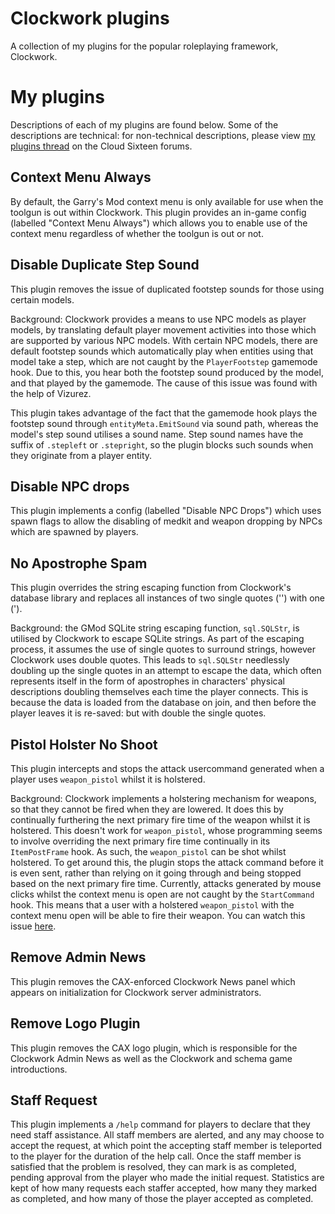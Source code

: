 # Clockwork plugins
A collection of my plugins for the popular roleplaying framework, Clockwork.

# My plugins
Descriptions of each of my plugins are found below. Some of the descriptions are technical: for non-technical descriptions, please view [my plugins thread](http://forums.cloudsixteen.com/threads/vortixs-plugins.6739/) on the Cloud Sixteen forums.

## Context Menu Always
By default, the Garry's Mod context menu is only available for use when the toolgun is out within Clockwork. This plugin provides an in-game config (labelled "Context Menu Always") which allows you to enable use of the context menu regardless of whether the toolgun is out or not.

## Disable Duplicate Step Sound
This plugin removes the issue of duplicated footstep sounds for those using certain models.

Background: Clockwork provides a means to use NPC models as player models, by translating default player movement activities into those which are supported by various NPC models. With certain NPC models, there are default footstep sounds which automatically play when entities using that model take a step, which are not caught by the `PlayerFootstep` gamemode hook. Due to this, you hear both the footstep sound produced by the model, and that played by the gamemode. The cause of this issue was found with the help of Vizurez.

This plugin takes advantage of the fact that the gamemode hook plays the footstep sound through `entityMeta.EmitSound` via sound path, whereas the model's step sound utilises a sound name. Step sound names have the suffix of `.stepleft` or `.stepright`, so the plugin blocks such sounds when they originate from a player entity.

## Disable NPC drops
This plugin implements a config (labelled "Disable NPC Drops") which uses spawn flags to allow the disabling of medkit and weapon dropping by NPCs which are spawned by players.

## No Apostrophe Spam
This plugin overrides the string escaping function from Clockwork's database library and replaces all instances of two single quotes ('') with one (').

Background: the GMod SQLite string escaping function, `sql.SQLStr`, is utilised by Clockwork to escape SQLite strings. As part of the escaping process, it assumes the use of single quotes to surround strings, however Clockwork uses double quotes. This leads to `sql.SQLStr` needlessly doubling up the single quotes in an attempt to escape the data, which often represents itself in the form of apostrophes in characters' physical descriptions doubling themselves each time the player connects. This is because the data is loaded from the database on join, and then before the player leaves it is re-saved: but with double the single quotes.

## Pistol Holster No Shoot
This plugin intercepts and stops the attack usercommand generated when a player uses `weapon_pistol` whilst it is holstered.

Background: Clockwork implements a holstering mechanism for weapons, so that they cannot be fired when they are lowered. It does this by continually furthering the next primary fire time of the weapon whilst it is holstered. This doesn't work for `weapon_pistol`, whose programming seems to involve overriding the next primary fire time continually in its `ItemPostFrame` hook. As such, the `weapon_pistol` can be shot whilst holstered. To get around this, the plugin stops the attack command before it is even sent, rather than relying on it going through and being stopped based on the next primary fire time. Currently, attacks generated by mouse clicks whilst the context menu is open are not caught by the `StartCommand` hook. This means that a user with a holstered `weapon_pistol` with the context menu open will be able to fire their weapon. You can watch this issue [here](https://github.com/Facepunch/garrysmod-issues/issues/3719).

## Remove Admin News
This plugin removes the CAX-enforced Clockwork News panel which appears on initialization for Clockwork server administrators.

## Remove Logo Plugin
This plugin removes the CAX logo plugin, which is responsible for the Clockwork Admin News as well as the Clockwork and schema game introductions.

## Staff Request
This plugin implements a `/help` command for players to declare that they need staff assistance. All staff members are alerted, and any may choose to accept the request, at which point the accepting staff member is teleported to the player for the duration of the help call. Once the staff member is satisfied that the problem is resolved, they can mark is as completed, pending approval from the player who made the initial request. Statistics are kept of how many requests each staffer accepted, how many they marked as completed, and how many of those the player accepted as completed.
